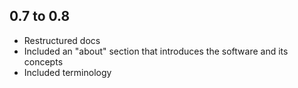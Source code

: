 ## 0.7 to 0.8

* Restructured docs
* Included an "about" section that introduces the software and its concepts
* Included terminology
